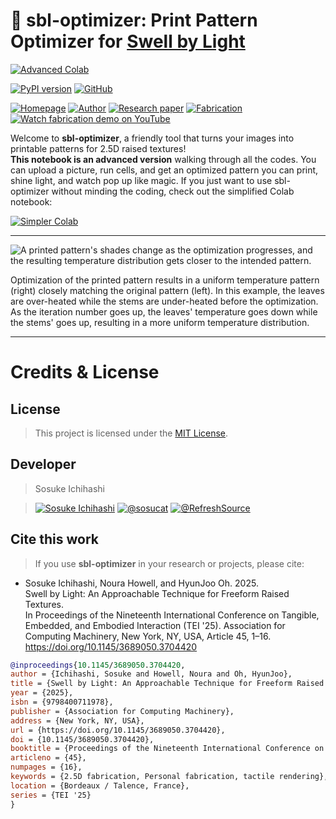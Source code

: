 # 🐐 sbl-optimizer: Print Pattern Optimizer for [Swell by Light](https://sites.gatech.edu/futurefeelings/2025/03/07/swell-by-light-tei-25/)
[![Advanced Colab](https://img.shields.io/badge/Try_This_Notebook-black?logo=googlecolab)](https://colab.research.google.com/drive/1Df32_XEfXZwHhXW8_8GQt3X7Hf300CxG?usp=sharing)

[![PyPI version](https://badge.fury.io/py/sbl-optimizer.svg)](https://badge.fury.io/py/sbl-optimizer)
[![GitHub](https://img.shields.io/badge/GitHub_repo-black?logo=github)](https://github.com/sosucat/sbl-optimizer)

[![Homepage](https://img.shields.io/badge/🔗_Homepage-black)](https://sites.gatech.edu/futurefeelings/2025/03/07/swell-by-light-tei-25/)
[![Author](https://img.shields.io/badge/Author-black?logo=googlescholar&logoColor=white)](https://sosuke-ichihashi.com/)
[![Research paper](https://img.shields.io/badge/Research_Paper-black?logo=acm)](https://doi.org/10.1145/3689050.3704420)
[![Fabrication](https://img.shields.io/badge/🔗_Fabrication-black)](https://sites.gatech.edu/futurefeelings/2025/07/23/make-puffy-patterns-with-light/)
[![Watch fabrication demo on YouTube](https://img.shields.io/badge/Fabrication-750014?logo=youtube)](https://youtu.be/LomVS_jHxl0?feature=shared)

Welcome to **sbl-optimizer**, a friendly tool that turns your images into printable patterns for 2.5D raised textures!  
**This notebook is an advanced version** walking through all the codes. You can upload a picture, run cells, and get an optimized pattern you can print, shine light, and watch pop up like magic.
If you just want to use sbl-optimizer without minding the coding, check out the simplified Colab notebook:

[![Simpler Colab](https://img.shields.io/badge/Simpler_Colab_Notebook-black?logo=googlecolab)](https://colab.research.google.com/drive/1Kpvq15wZrzsnQI28_JfkDSqCwT1ouyxj?usp=sharing)

---


![A printed pattern's shades change as the optimization progresses, and the resulting temperature distribution gets closer to the intended pattern.](https://sites.gatech.edu/futurefeelings/files/2025/03/opt_step.gif)

Optimization of the printed pattern results in a uniform temperature pattern (right) closely matching the original pattern (left). In this example, the leaves are over-heated while the stems are under-heated before the optimization.
As the iteration number goes up, the leaves' temperature goes down while the stems' goes up, resulting in a more uniform temperature distribution.

---


# Credits & License
## License
>This project is licensed under the [MIT License](https://github.com/sosucat/sbl-optimizer-colab/blob/main/LICENSE).


## Developer
>Sosuke Ichihashi

> [![Sosuke Ichihashi](https://img.shields.io/badge/Sosuke_Ichihashi-black?logo=googlescholar&logoColor=white)](https://sosuke-ichihashi.com/)
[![@sosucat](https://img.shields.io/badge/@sosucat-black?logo=github&logoColor=white)](https://github.com/sosucat)
[![@RefreshSource](https://img.shields.io/badge/@RefreshSource-black?logo=x&logoColor=white)](https://x.com/refreshsource)


## Cite this work
> If you use **sbl-optimizer** in your research or projects, please cite:
* Sosuke Ichihashi, Noura Howell, and HyunJoo Oh. 2025.\
Swell by Light: An Approachable Technique for Freeform Raised Textures. \
In Proceedings of the Nineteenth International Conference on Tangible, Embedded, and Embodied Interaction (TEI '25). Association for Computing Machinery, New York, NY, USA, Article 45, 1–16. https://doi.org/10.1145/3689050.3704420
```bibtex
@inproceedings{10.1145/3689050.3704420,
author = {Ichihashi, Sosuke and Howell, Noura and Oh, HyunJoo},
title = {Swell by Light: An Approachable Technique for Freeform Raised Textures},
year = {2025},
isbn = {9798400711978},
publisher = {Association for Computing Machinery},
address = {New York, NY, USA},
url = {https://doi.org/10.1145/3689050.3704420},
doi = {10.1145/3689050.3704420},
booktitle = {Proceedings of the Nineteenth International Conference on Tangible, Embedded, and Embodied Interaction},
articleno = {45},
numpages = {16},
keywords = {2.5D fabrication, Personal fabrication, tactile rendering},
location = {Bordeaux / Talence, France},
series = {TEI '25}
}
```
